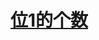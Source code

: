 # [位1的个数](https://leetcode-cn.com/explore/interview/card/top-interview-questions-easy/26/others/64/)